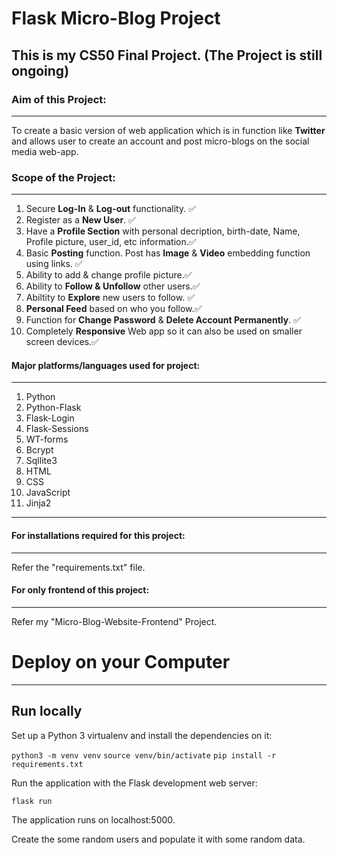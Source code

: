# **Flask Micro-Blog Project**

## This is my **CS50** Final Project. (**The Project is still ongoing**)


### Aim of this Project:
---
To create a basic version of web application which is in function like **Twitter** and allows user to create an account and post micro-blogs on the social media web-app.


### Scope of the Project:
---
1. Secure **Log-In** & **Log-out** functionality. ✅
2. Register as a **New User**. ✅
3. Have a **Profile Section** with personal decription, birth-date, Name, Profile picture, user_id, etc information.✅
4. Basic **Posting** function. Post has **Image** & **Video** embedding function using links. ✅
5. Ability to add & change profile picture.✅
6. Ability to **Follow & Unfollow** other users.✅
7. Abiltity to **Explore** new users to follow. ✅
8. **Personal Feed** based on who you follow.✅
9. Function for **Change Password** & **Delete Account Permanently**. ✅
10. Completely **Responsive** Web app so it can also be used on smaller screen devices.✅


#### Major platforms/languages used for project:
---
1. Python
2. Python-Flask
3. Flask-Login
4. Flask-Sessions
5. WT-forms
6. Bcrypt
7. Sqllite3
8. HTML
9. CSS
10. JavaScript
11. Jinja2
---
#### For installations required for this project:
---
Refer the "requirements.txt" file.

#### For only frontend of this project:
---
Refer my "Micro-Blog-Website-Frontend" Project. 

# Deploy on your Computer
---
## Run locally
Set up a Python 3 virtualenv and install the dependencies on it:

`python3 -m venv venv`
`source venv/bin/activate`
`pip install -r requirements.txt`

Run the application with the Flask development web server:

`flask run`

The application runs on localhost:5000.

Create the some random users and populate it with some random data.
